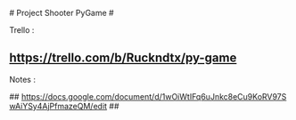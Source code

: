 # Project Shooter PyGame #

Trello :
## https://trello.com/b/Ruckndtx/py-game ##

Notes : 

## https://docs.google.com/document/d/1wOiWtIFq6uJnkc8eCu9KoRV97SwAiYSy4AjPfmazeQM/edit ##
